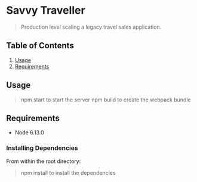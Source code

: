 # Savvy Traveller

> Production level scaling a legacy travel sales application.

## Table of Contents

1. [Usage](#Usage)
1. [Requirements](#requirements)


## Usage

> npm start to start the server
> npm build to create the webpack bundle

## Requirements

- Node 6.13.0

### Installing Dependencies

From within the root directory:

> npm install to install the dependencies

